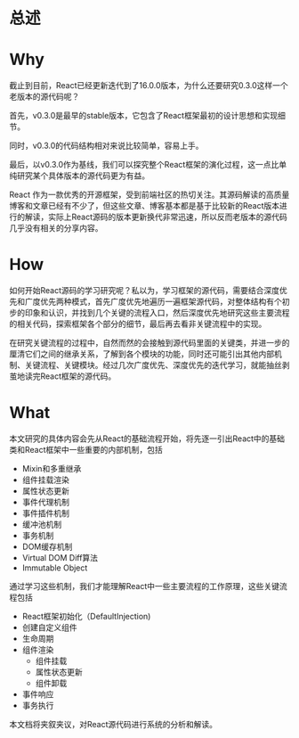 # 总述

# Why
截止到目前，React已经更新迭代到了16.0.0版本，为什么还要研究0.3.0这样一个老版本的源代码呢？

首先，v0.3.0是最早的stable版本，它包含了React框架最初的设计思想和实现细节。

同时，v0.3.0的代码结构相对来说比较简单，容易上手。

最后，以v0.3.0作为基线，我们可以探究整个React框架的演化过程，这一点比单纯研究某个具体版本的源代码更为有益。

React 作为一款优秀的开源框架，受到前端社区的热切关注。其源码解读的高质量博客和文章已经有不少了，但这些文章、博客基本都是基于比较新的React版本进行的解读，实际上React源码的版本更新换代非常迅速，所以反而老版本的源代码几乎没有相关的分享内容。

# How
如何开始React源码的学习研究呢？私以为，学习框架的源代码，需要结合深度优先和广度优先两种模式，首先广度优先地遍历一遍框架源代码，对整体结构有个初步的印象和认识，并找到几个关键的流程入口，然后深度优先地研究这些主要流程的相关代码，探索框架各个部分的细节，最后再去看非关键流程中的实现。

在研究关键流程的过程中，自然而然的会接触到源代码里面的关键类，并进一步的厘清它们之间的继承关系，了解到各个模块的功能，同时还可能引出其他内部机制、关键流程、关键模块。经过几次广度优先、深度优先的迭代学习，就能抽丝剥茧地读完React框架的源代码。

# What
本文研究的具体内容会先从React的基础流程开始，将先逐一引出React中的基础类和React框架中一些重要的内部机制，包括
* Mixin和多重继承
* 组件挂载渲染
* 属性状态更新
* 事件代理机制
* 事件插件机制
* 缓冲池机制
* 事务机制
* DOM缓存机制
* Virtual DOM Diff算法
* Immutable Object

通过学习这些机制，我们才能理解React中一些主要流程的工作原理，这些关键流程包括
* React框架初始化（DefaultInjection)
* 创建自定义组件
* 生命周期
* 组件渲染
    * 组件挂载
    * 属性状态更新
    * 组件卸载
* 事件响应
* 事务执行

本文档将夹叙夹议，对React源代码进行系统的分析和解读。
